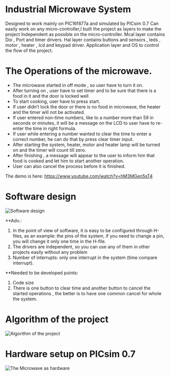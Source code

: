 # Industrial Microwave System

Designed to work mainly on PIC16f877a and simulated by PICsim 0.7
Can easily work on any micro-controller,I built the project as layers to make the project Independent as possible on the micro-controller.
Mcal layer contains Dio , Port and timer drivers. 
Hal layer contains buttons and sensors , leds , motor , heater , lcd and keypad driver.
Application layer and OS to control the flow of the project.

# The Operations of the microwave.
* The microwave started in off mode , so user have to turn it on.
* After turning on , user have to set timer and to be sure that there is a food in it and the door is locked well
* To start cooking, user have to press start.
* If user didn’t lock the door or there is no food in microwave, the heater and the timer will not be activated.
* If user entered non-time numbers, like to a number more than 59 in seconds or minutes, it will be a message on the LCD to user have to re-enter the time in right formula.
* If user while entering a number wanted to clear the time to enter a correct number, he can do that by press clear timer input.
* After starting the system, heater, motor and heater lamp will be turned on and the timer will count till zero.
* After finishing , a message will appear to the user to inform him that food is cooked and let him to start another operation.
* User can also cancel the process before it is finished.

The demo is here: https://www.youtube.com/watch?v=hM3MGen5sT4 

# Software design 
![Software design](https://github.com/mohamedashraf24695/Industrial-Microwave-System-/blob/master/des.png)


**Adv.: 
1) In the point of view of software, it is easy to be configured through H-files, as an example: the pins of the system, if you need to change a pin, you will change it only one time in the H-file.
2) The drivers are independent, so you can use any of them in other projects easily without any problem
3) Number of interrupts: only one interrupt in the system (time compare interrupt).

**Needed to be developed points:
1) Code size
2) There is one button to clear time and another button to cancel the started operations , the better is to have one common cancel for whole the system.

# Algorithm of the project 
![Algorithm of the project](https://github.com/mohamedashraf24695/Industrial-Microwave-System-/blob/master/Algo.png)

# Hardware setup on PICsim 0.7
![The Microwave as hardware](https://github.com/mohamedashraf24695/Industrial-Microwave-System-/blob/master/Microwave%20system%20-%20Copy.png)
